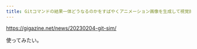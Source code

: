 ```yaml
---
title: Gitコマンドの結果一体どうなるのかをすばやくアニメーション画像を生成して視覚的にわかりやすく見せてくれる「git-sim」 - GIGAZINE
---
```


https://gigazine.net/news/20230204-git-sim/

使ってみたい。

